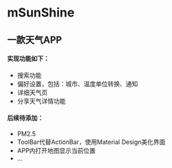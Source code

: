 # mSunShine

## 一款天气APP

#### 实现功能如下：
- 搜索功能
- 偏好设置，包括：城市、温度单位转换、通知
- 详细天气页
- 分享天气详情功能

#### 后续待添加：
- PM2.5
- ToolBar代替ActionBar，使用Material Design美化界面
- APP内打开地图显示当前位置
- ...
